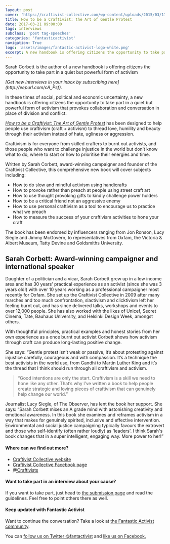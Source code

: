 ```yaml
---
layout: post
cover: 'https://craftivist-collective.com/wp-content/uploads/2015/03/17061185960_bc6b331b58_z.jpg'
title: How to be a Craftivist: the Art of Gentle Protest
date: 2017-03-21 09:00:00
tags: interviews
subclass: 'post tag-speeches'
categories: 'fantasticactivist'
navigation: True
logo: 'assets/images/fantastic-activist-logo-white.png'
excerpt: A new handbook is offering citizens the opportunity to take part in a quiet but powerful form of activism
---
```



<p>Sarah Corbett is the author of a new handbook is offering citizens the opportunity to take part in a quiet but powerful form of activism</p>

<p><i>[Get new interviews in your inbox by subscribing here](http://eepurl.com/cA_Psf).</i></p>

<p>In these times of social, political and economic uncertainty, a new handbook is offering citizens the opportunity to take part in a quiet but powerful form of activism that provokes collaboration and conversation in place of division and conflict.</p>

<p><i><a href="https://unbound.com/books/craftivist">How to be a Craftivist: The Art of Gentle Protest</a></i> has been designed to help people use craftivism (craft + activism) to thread love, humility and beauty through their activism instead of hate, ugliness or aggression.</p>

<p>Craftivism is for everyone from skilled crafters to burnt out activists, and those people who want to challenge injustice in the world but don’t know what to do, where to start or how to prioritise their energies and time. </p>

<p>Written by Sarah Corbett, award-winning campaigner and founder of the Craftivist Collective, this comprehensive new book will cover subjects including:</p>

<ul>
<li>How to do slow and mindful activism using handicrafts</li>
<li>How to provoke rather than preach at people using street craft art</li>
<li>How to use thought provoking gifts to kindly challenge power holders</li>
<li>How to be a critical friend not an aggressive enemy</li>
<li>How to use personal craftivism as a tool to encourage us to practice what we preach</li>
<li>How to measure the success of your craftivism activities to hone your craft</li>
</ul>

<p>The book has been endorsed by influencers ranging from Jon Ronson, Lucy Siegle and Jimmy McGovern, to representatives from Oxfam, the Victoria & Albert Museum, Tatty Devine and Goldsmiths University.</p>

<h2>Sarah Corbett: Award-winning campaigner and international speaker</h2>

<p>Daughter of a politician and a vicar, Sarah Corbett grew up in a low income area and has 30 years’ practical experience as an activist (since she was 3 years old!) with over 10 years working as a professional campaigner most recently for Oxfam. She set up the Craftivist Collective in 2009 after many marches and too much confrontation, slactivism and clicktivism left her feeling burnt out, and has since delivered talks, workshops and events to over 12,000 people. She has also worked with the likes of Unicef, Secret Cinema, Tate, Bauhaus University, and Helsinki Design Week, amongst others.</p>

<p>With thoughtful principles, practical examples and honest stories from her own experience as a once burnt out activist Corbett shows how activism through craft can produce long-lasting positive change.</p>

<p>She says: “Gentle protest isn’t weak or passive, it’s about protesting against injustice carefully, courageous and with compassion. It’s a technique the best activists in the world use, from Gandhi to Martin Luther King and it’s the thread that I think should run through all craftivism and activism. </p>

<blockquote>“Good intentions are only the start. Craftivism is a skill we need to hone like any other. That’s why I’ve written a book to help people create strategic and loving pieces of craftivism that can genuinely help change our world.”</blockquote>

<p>Journalist Lucy Siegle, of The Observer, has lent the book her support. She says: “Sarah Corbett mixes an A grade mind with astonishing creativity and emotional awareness. In this book she examines and reframes activism in a way that makes for genuinely spirited, inclusive and effective intervention. Environmental and social justice campaigning typically favours the extrovert and those who self-identify (often rather loudly) as 'leaders'. I think Sarah's book changes that in a super intelligent, engaging way. More power to her!”</p>

<h4>Where can we find out more?</h4>
<ul>
<li><a href="http://www.craftivist-collective.com/">Craftivist Collective website</a></li>
<li><a href="https://www.facebook.com/CraftivistCollective">Craftivist Collective Facebook page</a></li>
<li><a href="https://twitter.com/Craftivists?lang=en">@Craftivists</a></li>
</ul>

<h4>Want to take part in an interview about your cause?</h4>

<p>If you want to take part, just head to <a href="/submit">the submission page</a> and read the guidelines. Feel free to point others there as well.</p>

<h4>Keep updated with Fantastic Activist</h4>

<p>Want to continue the conversation? Take a look at <a href="http://community.fantasticactivist.com/">the Fantastic Activist community</a>.</p>

<p>You can <a href="http://twitter.com/fantactivist">follow us on Twitter @fantactivist</a> and <a href="http://facebook.com/fantasticactivist">like us on Facebook.</a></p>
